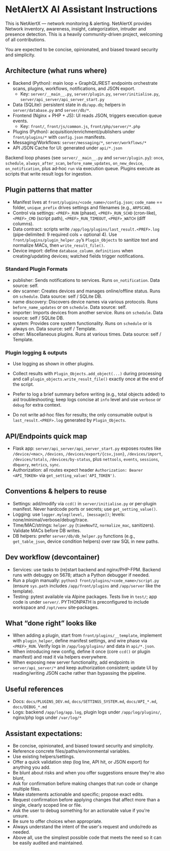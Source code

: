 # NetAlertX AI Assistant Instructions
This is NetAlertX — network monitoring & alerting. NetAlertX provides Network inventory, awareness, insight, categorization, intruder and presence detection. This is a heavily community-driven project, welcoming of all contributions.

You are expected to be concise, opinionated, and biased toward security and simplicity.

## Architecture (what runs where)
- Backend (Python): main loop + GraphQL/REST endpoints orchestrate scans, plugins, workflows, notifications, and JSON export.
	- Key: `server/__main__.py`, `server/plugin.py`, `server/initialise.py`, `server/api_server/api_server_start.py`
- Data (SQLite): persistent state in `db/app.db`; helpers in `server/database.py` and `server/db/*`.
- Frontend (Nginx + PHP + JS): UI reads JSON, triggers execution queue events.
	- Key: `front/`, `front/js/common.js`, `front/php/server/*.php`
- Plugins (Python): acquisition/enrichment/publishers under `front/plugins/*` with `config.json` manifests.
- Messaging/Workflows: `server/messaging/*`, `server/workflows/*`
- API JSON Cache for UI: generated under `api/*.json`

Backend loop phases (see `server/__main__.py` and `server/plugin.py`): `once`, `schedule`, `always_after_scan`, `before_name_updates`, `on_new_device`, `on_notification`, plus ad‑hoc `run` via execution queue. Plugins execute as scripts that write result logs for ingestion.

## Plugin patterns that matter
- Manifest lives at `front/plugins/<code_name>/config.json`; `code_name` == folder, `unique_prefix` drives settings and filenames (e.g., `ARPSCAN`).
- Control via settings: `<PREF>_RUN` (phase), `<PREF>_RUN_SCHD` (cron-like), `<PREF>_CMD` (script path), `<PREF>_RUN_TIMEOUT`, `<PREF>_WATCH` (diff columns).
- Data contract: scripts write `/app/log/plugins/last_result.<PREF>.log` (pipe‑delimited: 9 required cols + optional 4). Use `front/plugins/plugin_helper.py`’s `Plugin_Objects` to sanitize text and normalize MACs, then `write_result_file()`.
- Device import: define `database_column_definitions` when creating/updating devices; watched fields trigger notifications.

### Standard Plugin Formats
* publisher: Sends notifications to services. Runs `on_notification`. Data source: self.
* dev scanner: Creates devices and manages online/offline status. Runs on `schedule`. Data source: self / SQLite DB.
* name discovery: Discovers device names via various protocols. Runs `before_name_updates` or on `schedule`. Data source: self.
* importer: Imports devices from another service. Runs on `schedule`. Data source: self / SQLite DB.
* system: Provides core system functionality. Runs on `schedule` or is always on. Data source: self / Template.
* other: Miscellaneous plugins. Runs at various times. Data source: self / Template.

### Plugin logging & outputs
- Use logging as shown in other plugins.
- Collect results with `Plugin_Objects.add_object(...)` during processing and call `plugin_objects.write_result_file()` exactly once at the end of the script.
- Prefer to log a brief summary before writing (e.g., total objects added) to aid troubleshooting; keep logs concise at `info` level and use `verbose` or `debug` for extra context.

- Do not write ad‑hoc files for results; the only consumable output is `last_result.<PREF>.log` generated by `Plugin_Objects`.
## API/Endpoints quick map
- Flask app: `server/api_server/api_server_start.py` exposes routes like `/device/<mac>`, `/devices`, `/devices/export/{csv,json}`, `/devices/import`, `/devices/totals`, `/devices/by-status`, plus `nettools`, `events`, `sessions`, `dbquery`, `metrics`, `sync`.
- Authorization: all routes expect header `Authorization: Bearer <API_TOKEN>` via `get_setting_value('API_TOKEN')`.

## Conventions & helpers to reuse
- Settings: add/modify via `ccd()` in `server/initialise.py` or per‑plugin manifest. Never hardcode ports or secrets; use `get_setting_value()`.
- Logging: use `logger.mylog(level, [message])`; levels: none/minimal/verbose/debug/trace.
- Time/MAC/strings: `helper.py` (`timeNowTZ`, `normalize_mac`, sanitizers). Validate MACs before DB writes.
- DB helpers: prefer `server/db/db_helper.py` functions (e.g., `get_table_json`, device condition helpers) over raw SQL in new paths.

## Dev workflow (devcontainer)
- Services: use tasks to (re)start backend and nginx/PHP-FPM. Backend runs with debugpy on 5678; attach a Python debugger if needed.
- Run a plugin manually: `python3 front/plugins/<code_name>/script.py` (ensure `sys.path` includes `/app/front/plugins` and `/app/server` like the template).
- Testing: pytest available via Alpine packages. Tests live in `test/`; app code is under `server/`. PYTHONPATH is preconfigured to include workspace and `/opt/venv` site‑packages.

## What “done right” looks like
- When adding a plugin, start from `front/plugins/__template`, implement with `plugin_helper`, define manifest settings, and wire phase via `<PREF>_RUN`. Verify logs in `/app/log/plugins/` and data in `api/*.json`.
- When introducing new config, define it once (core `ccd()` or plugin manifest) and read it via helpers everywhere.
- When exposing new server functionality, add endpoints in `server/api_server/*` and keep authorization consistent; update UI by reading/writing JSON cache rather than bypassing the pipeline.

## Useful references
- Docs: `docs/PLUGINS_DEV.md`, `docs/SETTINGS_SYSTEM.md`, `docs/API_*.md`, `docs/DEBUG_*.md`
- Logs: backend `/app/log/app.log`, plugin logs under `/app/log/plugins/`, nginx/php logs under `/var/log/*`

## Assistant expectations:
- Be concise, opinionated, and biased toward security and simplicity.
- Reference concrete files/paths/environmental variables.
- Use existing helpers/settings.
- Offer a quick validation step (log line, API hit, or JSON export) for anything you add.
- Be blunt about risks and when you offer suggestions ensure they're also blunt,
- Ask for confirmation before making changes that run code or change multiple files.
- Make statements actionable and specific; propose exact edits.
- Request confirmation before applying changes that affect more than a single, clearly scoped line or file.
- Ask the user to debug something for an actionable value if you're unsure.
- Be sure to offer choices when appropriate.
- Always understand the intent of the user's request and undo/redo as needed.
- Above all, use the simplest possible code that meets the need so it can be easily audited and maintained.
